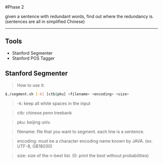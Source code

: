 #Phase 2

given a sentence with redundant words, find out where the redundancy is.
(sentences are all in simplified Chinese)

---

## Tools

+ Stanford Segmenter
+ Stanford POS Tagger

## Stanford Segmenter

> How to use it:

```sh
$./segment.sh [-k] [ctb|pku] <filename> <encoding> <size>
```

> -k: keep all white spaces in the input

> ctb: chinese penn treebank

> pku: beijing univ.

> filename: file that you want to segment. each line is a sentence.

> encoding: must be a character encoding name known by JAVA. (ex. UTF-8, GB18030)

> size: size of the n-best list. (0: print the best without probabilities)


